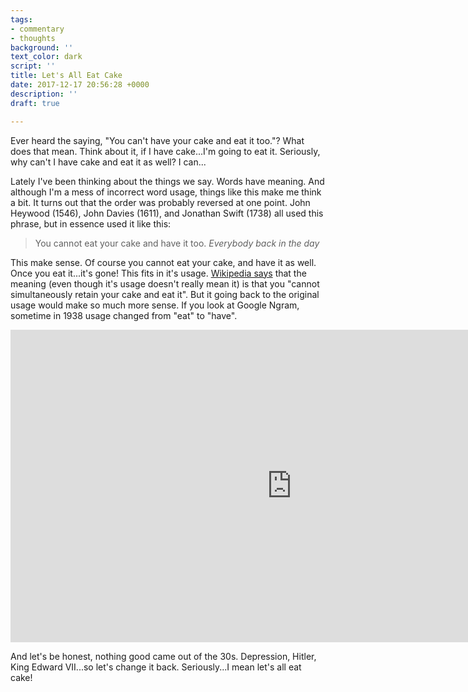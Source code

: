 ```yaml
---
tags:
- commentary
- thoughts
background: ''
text_color: dark
script: ''
title: Let's All Eat Cake
date: 2017-12-17 20:56:28 +0000
description: ''
draft: true

---
```

Ever heard the saying, "You can't have your cake and eat it too."?  What does that mean.  Think about it, if I have cake...I'm going to eat it.  Seriously, why can't I have cake and eat it as well? I can...

Lately I've been thinking about the things we say.  Words have meaning.  And although I'm a mess of incorrect word usage, things like this make me think a bit.  It turns out that the order was probably reversed at one point.  John Heywood (1546), John Davies (1611), and Jonathan Swift (1738) all used this phrase, but in essence used it like this:

> You cannot eat your cake and have it too.
> <cite>Everybody back in the day</cite>

This make sense.  Of course you cannot eat your cake, and have it as well.  Once you eat it...it's gone!  This fits in it's usage.  [Wikipedia says](https://en.wikipedia.org/wiki/You_can%27t_have_your_cake_and_eat_it "you can't have your cake and eat it") that the meaning (even though it's usage doesn't really mean it) is that you "cannot simultaneously retain your cake and eat it".   But it going back to the original usage would make so much more sense.  If you look at Google Ngram, sometime in 1938 usage changed from "eat" to "have".

<iframe name="ngram_chart" src="https://books.google.com/ngrams/interactive_chart?content=eat+your+cake+and+have%2C+have+your+cake+and+eat&year_start=1800&year_end=2000&corpus=0&smoothing=3&direct_url=t1%3B%2Ceat%20your%20cake%20and%20have%3B%2Cc0%3B.t1%3B%2Chave%20your%20cake%20and%20eat%3B%2Cc0" width=900 height=500 marginwidth=0 marginheight=0 hspace=0 vspace=0 frameborder=0 scrolling=no></iframe>

And let's be honest, nothing good came out of the 30s.  Depression, Hitler, King Edward VII...so let's change it back.  Seriously...I mean let's all eat cake!